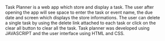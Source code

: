 Task Planner is a web app which store and display a task.
The user after opening the app will see space to enter the task or event name, the due date and screen which displays the store informations.
The user can delete a single task by using the delete link attached to each task or click on the clear all button to clear all the task.
Task planner was developed using JAVASCRIPT and the user interface using HTML and CSS.
